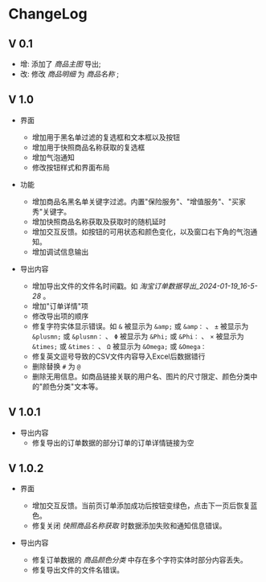 # ChangeLog

## V 0.1

- 增: 添加了 *商品主图* 导出;
- 改: 修改 *商品明细* 为 *商品名称* ;

## V 1.0

- 界面
  - 增加用于黑名单过滤的复选框和文本框以及按钮
  - 增加用于快照商品名称获取的复选框
  - 增加气泡通知
  - 修改按钮样式和界面布局

- 功能
  - 增加商品名黑名单关键字过滤。内置"保险服务"、"增值服务"、"买家秀"关键字。
  - 增加快照商品名称获取及获取时的随机延时
  - 增加交互反馈。如按钮的可用状态和颜色变化，以及窗口右下角的气泡通知。
  - 增加调试信息输出

- 导出内容
  - 增加导出文件的文件名时间戳。如 *淘宝订单数据导出_2024-01-19_16-5-28* 。
  - 增加"订单详情"项
  - 修改导出项的顺序
  - 修复字符实体显示错误。如 `&` 被显示为 `&amp;` 或 `&amp：` 、 `±` 被显示为 `&plusmn;` 或 `&plusmn：` 、 `Φ` 被显示为 `&Phi;` 或 `&Phi：` 、 `×` 被显示为 `&times;` 或 `&times：` 、 `Ω` 被显示为 `&Omega;` 或 `&Omega：`
  - 修复英文逗号导致的CSV文件内容导入Excel后数据错行
  - 删除替换 `#` 为 `@`
  - 删除无用信息。如商品链接关联的用户名、图片的尺寸限定、颜色分类中的"颜色分类"文本等。

## V 1.0.1

- 导出内容
  - 修复导出的订单数据的部分订单的订单详情链接为空

## V 1.0.2

- 界面
  - 增加交互反馈。当前页订单添加成功后按钮变绿色，点击下一页后恢复蓝色。
  - 修复关闭 *快照商品名称获取* 时数据添加失败和通知信息错误。

- 导出内容
  - 修复订单数据的 *商品颜色分类* 中存在多个字符实体时部分内容丢失。
  - 修复导出文件的文件名错误。
